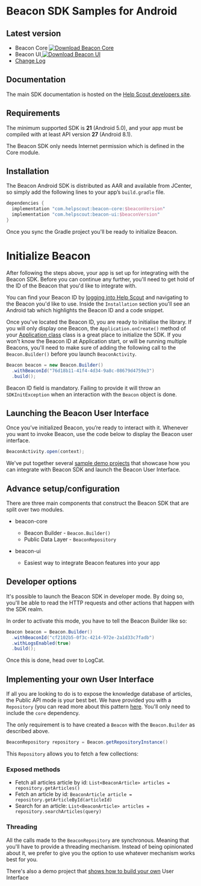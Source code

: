 # Beacon SDK Samples for Android

## Latest version

* Beacon Core [ ![Download Beacon Core](https://api.bintray.com/packages/helpscout/beacon/beacon-core/images/download.svg) ](https://bintray.com/helpscout/beacon/beacon-core/_latestVersion)
* Beacon UI[ ![Download Beacon UI](https://api.bintray.com/packages/helpscout/beacon/beacon-ui/images/download.svg) ](https://bintray.com/helpscout/beacon/beacon-ui/_latestVersion)
* [Change Log](https://github.com/helpscout/beacon-android-sdk-sample/blob/master/CHANGELOG.md)

## Documentation

The main SDK documentation is hosted on the [Help Scout developers site](https://developer.helpscout.com/beacon-2/android/). 

## Requirements

The minimum supported SDK is **21** (Android 5.0), and your app must be compiled with at least API version **27** (Android 8.1).

The Beacon SDK only needs Internet permission which is defined in the Core module.

## Installation
The Beacon Android SDK is distributed as AAR and available from JCenter, so simply add the following lines to your app’s `build.gradle` file.

```groovy
dependencies {
  implementation "com.helpscout:beacon-core:$beaconVersion"
  implementation "com.helpscout:beacon-ui:$beaconVersion"
}
```

Once you sync the Gradle project you'll be ready to initialize Beacon.


# Initialize Beacon

After following the steps above, your app is set up for integrating with the Beacon SDK. Before you can continue any further, you'll need to get hold of the ID of the Beacon that you'd like to integrate with.

You can find your Beacon ID by [logging into Help Scout](https://secure.helpscout.net/settings/beacons) and navigating to the Beacon you'd like to use. Inside the `Installation` section you'll see an Android tab which highlights the Beacon ID and a code snippet.

Once you've located the Beacon ID, you are ready to initialise the library. If you will only display one Beacon, the `Application.onCreate()` method of your [Application class](https://developer.android.com/reference/android/app/Application.html)
class is a great place to initialize the SDK. If you won't know the Beacon ID at Application start, or will be running multiple Beacons, you'll need to make sure of adding
 the following call to the `Beacon.Builder()` before you launch `BeaconActivity`.  

```java
Beacon beacon = new Beacon.Builder()
  .withBeaconId("76d18b11-41f4-4d34-9a8c-08679d4759e3")       
  .build();
```

Beacon ID field is mandatory. Failing to provide it will throw an `SDKInitException`
when an interaction with the `Beacon` object is done.

## Launching the Beacon User Interface

Once you’ve initialized Beacon, you’re ready to interact with it. Whenever you want
to invoke Beacon, use the code below to display the Beacon user interface.

```java
BeaconActivity.open(context);
```

We've put together several [sample demo projects](https://github.com/helpscout/beacon-android-sdk-sample/tree/master/sample-kotlin) that showcase how you can integrate with Beacon SDK and launch the Beacon User Interface.


## Advance setup/configuration

There are three main components that construct the Beacon SDK that are split over two modules.

* beacon-core
    - Beacon Builder -  `Beacon.Builder()`  
    - Public Data Layer - `BeaconRepository`

* beacon-ui
    - Easiest way to integrate Beacon features into your app

## Developer options

It's possible to launch the Beacon SDK in developer mode. By doing so, you'll be able to read
the HTTP requests and other actions that happen with the SDK realm.

In order to activate this mode, you have to tell the Beacon Builder like so:

```java
Beacon beacon = Beacon.Builder()
  .withBeaconId("cf2102b5-0f3c-4214-972e-2a1d33c7fadb")       
  .withLogsEnabled(true)       
  .build();
```

Once this is done, head over to LogCat.


## Implementing your own User Interface

If all you are looking to do is to expose the knowledge database of articles, the Public API mode is your best bet.
We have provided you with a `Repository` (you can read more about this pattern [here](https://msdn.microsoft.com/en-us/library/ff649690.aspx). You'll only need to include the `core` dependency.

The only requirement is to have created a `Beacon` with the `Beacon.Builder` as described above.

```java
BeaconRepository repository = Beacon.getRepositoryInstance()
```

This `Repository` allows you to fetch a few collections:

### Exposed methods

- Fetch all articles article by id: `List<BeaconArticle> articles = repository.getArticles()`
- Fetch an article by id: `BeaconArticle article = repository.getArticleById(articleId)`
- Search for an article: `List<BeaconArticle> articles = repository.searchArticles(query)`

### Threading

All the calls made to the `BeaconRepository` are synchronous. Meaning that you'll have to provide a threading
mechanism. Instead of being opinionated about it, we prefer to give you the option to use whatever mechanism works
best for you.

There's also a demo project that [shows how to build your own](https://github.com/helpscout/beacon-android-sdk-sample/tree/master/sample-core) User Interface
